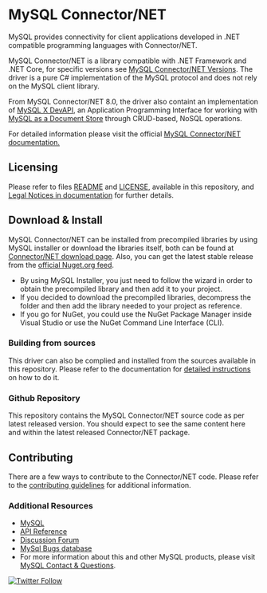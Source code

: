 # MySQL Connector/NET

MySQL provides connectivity for client applications developed in .NET compatible programming languages with Connector/NET.

MySQL Connector/NET is a library compatible with .NET Framework and .NET Core, for specific versions see [MySQL Connector/NET Versions](https://dev.mysql.com/doc/connector-net/en/connector-net-versions.html). The driver is a pure C# implementation of the MySQL protocol and does not rely on the MySQL client library.

From MySQL Connector/NET 8.0, the driver also containt an implementation of [MySQL X DevAPI](https://dev.mysql.com/doc/x-devapi-userguide/en/), an Application Programming Interface for working with [MySQL as a Document Store](https://dev.mysql.com/doc/refman/8.0/en/document-store.html) through CRUD-based, NoSQL operations.

For detailed information please visit the official [MySQL Connector/NET documentation.](https://dev.mysql.com/doc/connector-net/en/)

## Licensing

Please refer to files [README](README) and [LICENSE](LICENSE), available in this repository, and [Legal Notices in documentation](https://dev.mysql.com/doc/connector-net/en/preface.html) for further details.

## Download & Install

MySQL Connector/NET can be installed from precompiled libraries by using MySQL installer or download the libraries itself, both can be found at [Connector/NET download page](https://dev.mysql.com/downloads/connector/net/). Also, you can get the latest stable release from the [official Nuget.org feed](https://www.nuget.org/profiles/MySQL).

* By using MySQL Installer, you just need to follow the wizard in order to obtain the precompiled library and then add it to your project.
* If you decided to download the precompiled libraries, decompress the folder and then add the library needed to your project as reference.
* If you go for NuGet, you could use the NuGet Package Manager inside Visual Studio or use the NuGet Command Line Interface (CLI).

### Building from sources

This driver can also be complied and installed from the sources available in this repository. Please refer to the documentation for [detailed instructions](https://dev.mysql.com/doc/connector-net/en/connector-net-installation-source.html) on how to do it.

### Github Repository

This repository contains the MySQL Connector/NET source code as per latest released version. You should expect to see the same content here and within the latest released Connector/NET package.

## Contributing

There are a few ways to contribute to the Connector/NET code. Please refer to the [contributing guidelines](CONTRIBUTING.md) for additional information.

### Additional Resources

* [MySQL](http://www.mysql.com/)
* [API Reference](https://dev.mysql.com/doc/dev/connector-net/8.0/html/connector-net-x-devapi-reference.htm)
* [Discussion Forum](https://forums.mysql.com/list.php?38)
* [MySql Bugs database](https://bugs.mysql.com)
* For more information about this and other MySQL products, please visit [MySQL Contact & Questions](http://www.mysql.com/about/contact/).

[![Twitter Follow](https://img.shields.io/twitter/follow/MySQL.svg?label=Follow%20%40MySQL&style=social)](https://twitter.com/intent/follow?screen_name=MySQL)